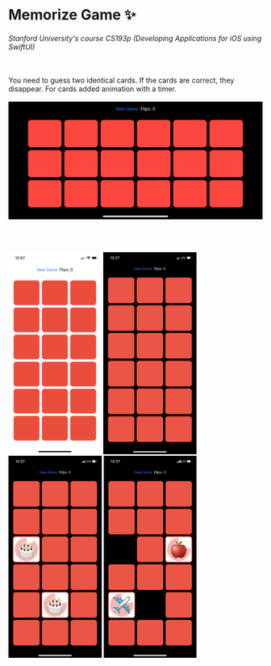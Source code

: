 # Memorize Game :sparkles:
###### Stanford University's course CS193p (Developing Applications for iOS using SwiftUI)

<br>
You need to guess two identical cards. If the cards are correct, they disappear. For cards added animation with a timer.
<br><br>

<img src="/Screenshots/screencast.gif" alt="" width="600" alignment="center">

<br><br>

<img src="/Screenshots/screenshot_01.png" alt="" height="400"> <img src="/Screenshots/screenshot_02.png" alt="" height="400"> <img src="/Screenshots/screenshot_03.png" alt="" height="400"> <img src="/Screenshots/screenshot_04.png" alt="" height="400">
